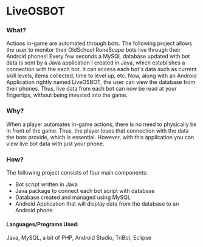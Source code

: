# LiveOSBOT

### What?

Actions in-game are automated through bots.
The following project allows the user to monitor their OldSchool RuneScape bots live through their Android phones! Every few seconds a MySQL database updated with bot data is sent by a Java application I created in Java, which establishes a connection with the each bot. It can access each bot's data such as current skill levels, items collected, time to level up, etc. Now, along with an Android Application rightly named LiveOSBOT, the user can view the database from their phones. Thus, live data from each bot can now be read at your fingertips, without being invested into the game.

### Why?


When a player automates in-game actions, there is no need to physically be in front of the game. Thus, the player loses that connection with the data the bots provide, which is essential. However, with this application you can view live bot data with just your phone. 

### How?


The following project consists of four main components:
* Bot script written in Java
* Java package to connect each bot script with database
* Database created and managed using MySQL
* Android Application that will display data from the database to an Android phone.

#### Languages/Programs Used:
Java, MySQL, a bit of PHP, Android Studio, TriBot, Eclipse



